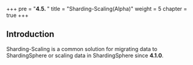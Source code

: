 +++
pre = "<b>4.5. </b>"
title = "Sharding-Scaling(Alpha)"
weight = 5
chapter = true
+++

## Introduction

Sharding-Scaling is a common solution for migrating data to ShardingSphere or scaling data in ShardingSphere since **4.1.0**.
